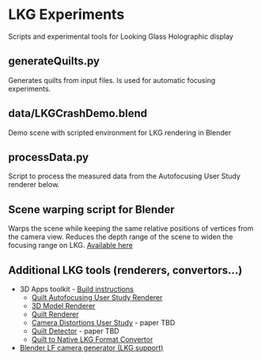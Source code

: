 # LKG Experiments
Scripts and experimental tools for Looking Glass Holographic display

## generateQuilts.py
Generates quilts from input files. Is used for automatic focusing experiments.

## data/LKGCrashDemo.blend
Demo scene with scripted environment for LKG rendering in Blender

## processData.py
Script to process the measured data from the Autofocusing User Study renderer below.

## Scene warping script for Blender
Warps the scene while keeping the same relative positions of vertices from the camera view. Reduces the depth range of the scene to widen the focusing range on LKG.
[Available here](https://github.com/ichlubna/blenderScripts/blob/master/MISC/scaleOptical.py)

## Additional LKG tools (renderers, convertors...) 
* 3D Apps toolkit - [Build instructions](https://github.com/dormon/3DApps)
  * [Quilt Autofocusing User Study Renderer](https://github.com/dormon/3DApps/blob/master/src/renderHoloFocusStudy.cpp)
  * [3D Model Renderer](https://github.com/dormon/3DApps/blob/master/src/renderHoloModel.cpp)
  * [Quilt Renderer](https://github.com/dormon/3DApps/blob/master/src/renderHoloFocus.cpp)
  * [Camera Distortions User Study](https://github.com/dormon/3DApps/blob/master/src/renderHoloUserStudy.cpp) - paper TBD
  * [Quilt Detector](https://github.com/dormon/3DApps/blob/master/src/quiltDetector.cpp) - paper TBD
  * [Quilt to Native LKG Format Convertor](https://github.com/dormon/3DApps/blob/master/src/quiltToNative.cpp)
* [Blender LF camera generator (LKG support)](https://github.com/ichlubna/blenderScripts/blob/master/LF/cameras.py)
